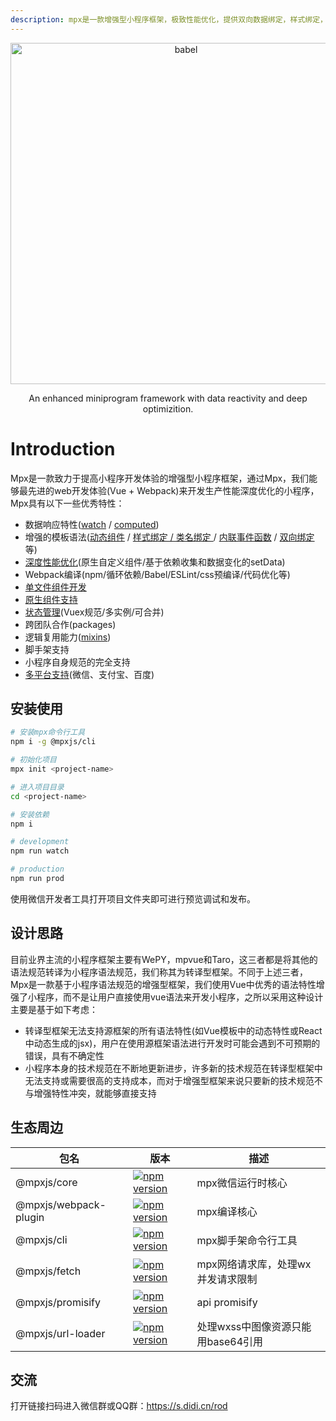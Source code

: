 ```yaml
---
description: mpx是一款增强型小程序框架，极致性能优化，提供双向数据绑定，样式绑定，方法内联传参等方便开发者使用的特性。
---
```


<p align="center">
  <a href="https://didi.github.io/mpx/">
    <img alt="babel" src="https://dpubstatic.udache.com/static/dpubimg/34b5079c-0399-406d-8d2e-b8624678f7ff.png" width="546">
  </a>
</p>

<p align="center">
    An enhanced miniprogram framework with data reactivity and deep optimizition.
</p>

# Introduction

Mpx是一款致力于提高小程序开发体验的增强型小程序框架，通过Mpx，我们能够最先进的web开发体验(Vue + Webpack)来开发生产性能深度优化的小程序，Mpx具有以下一些优秀特性：
* 数据响应特性([watch](single/script-enhance.md#watch) / [computed](single/script-enhance.md#computed))
* 增强的模板语法([动态组件](single/template-enhance.md#动态组件) / [样式绑定 / 类名绑定 ](single/template-enhance.md#class与style绑定) / [内联事件函数](single/template-enhance.md#内联事件绑定) / [双向绑定](single/template-enhance.md#双向绑定) 等)
* [深度性能优化](understanding/understanding.html#数据响应与性能优化)(原生自定义组件/基于依赖收集和数据变化的setData)
* Webpack编译(npm/循环依赖/Babel/ESLint/css预编译/代码优化等)
* [单文件组件开发](single/what-is-single-file.md)
* [原生组件支持](native-component.md)
* [状态管理](store/index.md#数据管理)(Vuex规范/多实例/可合并)
* 跨团队合作(packages)
* 逻辑复用能力([mixins](single/script-enhance.md#mixins))
* 脚手架支持
* 小程序自身规范的完全支持
* [多平台支持](platform.md)(微信、支付宝、百度)

## 安装使用

```bash
# 安装mpx命令行工具
npm i -g @mpxjs/cli

# 初始化项目
mpx init <project-name>

# 进入项目目录
cd <project-name>

# 安装依赖
npm i

# development
npm run watch

# production
npm run prod
```

使用微信开发者工具打开项目文件夹即可进行预览调试和发布。

## 设计思路

目前业界主流的小程序框架主要有WePY，mpvue和Taro，这三者都是将其他的语法规范转译为小程序语法规范，我们称其为转译型框架。不同于上述三者，Mpx是一款基于小程序语法规范的增强型框架，我们使用Vue中优秀的语法特性增强了小程序，而不是让用户直接使用vue语法来开发小程序，之所以采用这种设计主要是基于如下考虑：

- 转译型框架无法支持源框架的所有语法特性(如Vue模板中的动态特性或React中动态生成的jsx)，用户在使用源框架语法进行开发时可能会遇到不可预期的错误，具有不确定性
- 小程序本身的技术规范在不断地更新进步，许多新的技术规范在转译型框架中无法支持或需要很高的支持成本，而对于增强型框架来说只要新的技术规范不与增强特性冲突，就能够直接支持

## 生态周边

|包名|版本|描述|
|-----|----|----|
|@mpxjs/core|[![npm version](https://badge.fury.io/js/%40mpxjs%2Fcore.svg)](https://badge.fury.io/js/%40mpxjs%2Fcore)|mpx微信运行时核心|
|@mpxjs/webpack-plugin|[![npm version](https://badge.fury.io/js/%40mpxjs%2Fwebpack-plugin.svg)](https://badge.fury.io/js/%40mpxjs%2Fwebpack-plugin)|mpx编译核心|
|@mpxjs/cli|[![npm version](https://badge.fury.io/js/%40mpxjs%2Fcli.svg)](https://badge.fury.io/js/%40mpxjs%2Fcli)|mpx脚手架命令行工具|
|@mpxjs/fetch|[![npm version](https://badge.fury.io/js/%40mpxjs%2Ffetch.svg)](https://badge.fury.io/js/%40mpxjs%2Ffetch)|mpx网络请求库，处理wx并发请求限制|
|@mpxjs/promisify|[![npm version](https://badge.fury.io/js/%40mpxjs%2Fpromisify.svg)](https://badge.fury.io/js/%40mpxjs%2Fpromisify)|api promisify|
|@mpxjs/url-loader|[![npm version](https://badge.fury.io/js/%40mpxjs%2Furl-loader.svg)](https://badge.fury.io/js/%40mpxjs%2Furl-loader)|处理wxss中图像资源只能用base64引用|


## 交流

打开链接扫码进入微信群或QQ群：https://s.didi.cn/rod
